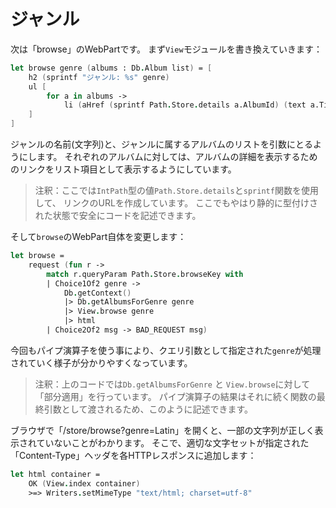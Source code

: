 # ジャンル

次は「browse」のWebPartです。
まず`View`モジュールを書き換えていきます：

```fsharp
let browse genre (albums : Db.Album list) = [
    h2 (sprintf "ジャンル: %s" genre)
    ul [
        for a in albums ->
            li (aHref (sprintf Path.Store.details a.AlbumId) (text a.Title))
    ]
]
```

ジャンルの名前(文字列)と、ジャンルに属するアルバムのリストを引数にとるようにします。
それぞれのアルバムに対しては、アルバムの詳細を表示するためのリンクをリスト項目として表示するようにしています。

> 注釈：ここでは`IntPath`型の値`Path.Store.details`と`sprintf`関数を使用して、
> リンクのURLを作成しています。
> ここでもやはり静的に型付けされた状態で安全にコードを記述できます。

そして`browse`のWebPart自体を変更します：

```fsharp
let browse =
    request (fun r ->
        match r.queryParam Path.Store.browseKey with
        | Choice1Of2 genre -> 
            Db.getContext()
            |> Db.getAlbumsForGenre genre
            |> View.browse genre
            |> html
        | Choice2Of2 msg -> BAD_REQUEST msg)
```

今回もパイプ演算子を使う事により、クエリ引数として指定された`genre`が処理されていく様子が分かりやすくなっています。

> 注釈：上のコードでは`Db.getAlbumsForGenre` と `View.browse`に対して「部分適用」を行っています。
> パイプ演算子の結果はそれに続く関数の最終引数として渡されるため、このように記述できます。

ブラウザで「/store/browse?genre=Latin」を開くと、一部の文字列が正しく表示されていないことがわかります。
そこで、適切な文字セットが指定された「Content-Type」ヘッダを各HTTPレスポンスに追加します：

```fsharp
let html container =
    OK (View.index container)
    >=> Writers.setMimeType "text/html; charset=utf-8"
```
